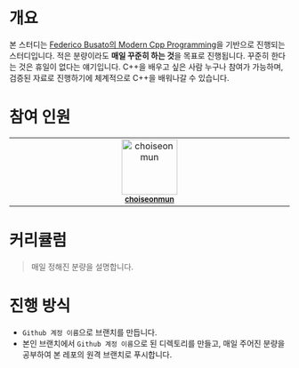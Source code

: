 # 개요
본 스터디는 [Federico Busato의 Modern Cpp Programming](https://github.com/federico-busato/Modern-CPP-Programming)을 기반으로 진행되는 스터디입니다.
적은 분량이라도 **매일 꾸준히 하는 것**을 목표로 진행됩니다. 꾸준히 한다는 것은 휴일이 없다는 얘기입니다.
C++을 배우고 싶은 사람 누구나 참여가 가능하며, 검증된 자료로 진행하기에 체계적으로 C++을 배워나갈 수 있습니다.

# 참여 인원
<table>
  <tbody>
    <tr>
      <td align="center" valign="top" width="14.28%"><img src="https://avatars.githubusercontent.com/u/17216686?v=4" width="100px;" alt="choiseonmun"/><br /><sub><a href="https://github.com/choiseonmun"><b>choiseonmun</b></a></sub><br /></td>
    </tr>
  </tbody>
</table>

# 커리큘럼
> 매일 정해진 분량을 설명합니다.

# 진행 방식
- `Github 계정 이름`으로 브랜치를 만듭니다.
- 본인 브랜치에서 `Github 계정 이름`으로 된 디렉토리를 만들고, 매일 주어진 분량을 공부하여 본 레포의 원격 브랜치로 푸시합니다.
